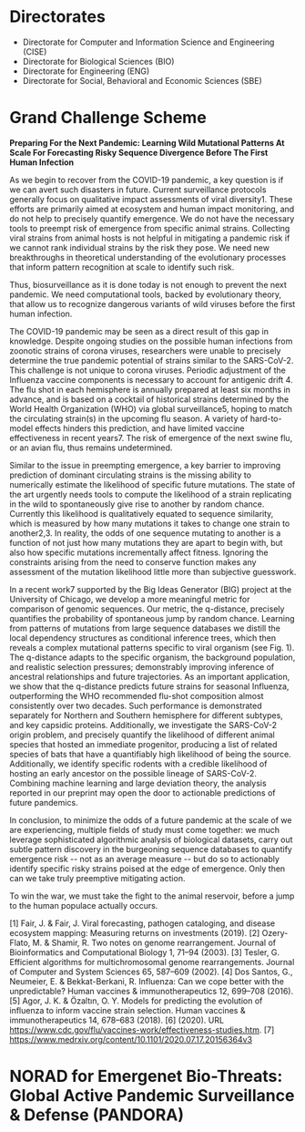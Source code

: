 # Directorates 
+ Directorate for Computer and Information Science and Engineering (CISE)
+ Directorate for Biological Sciences (BIO)
+ Directorate for Engineering (ENG)
+ Directorate for Social, Behavioral and Economic Sciences (SBE)

# Grand Challenge Scheme

**Preparing For the Next Pandemic: Learning Wild Mutational Patterns At Scale For Forecasting Risky Sequence Divergence Before The First Human Infection**

As we begin to recover from the COVID-19 pandemic, a key question is if we can avert such disasters in future. Current surveillance protocols generally focus on qualitative impact assessments of viral diversity1. These efforts are primarily aimed at ecosystem and human impact monitoring, and do not help to precisely quantify emergence. We do not have the necessary tools to preempt risk of emergence from specific animal strains. Collecting viral strains from animal hosts is not helpful in mitigating a pandemic risk if we cannot rank individual strains by the risk they pose. We need new breakthroughs in theoretical understanding of the evolutionary processes that inform pattern recognition at scale to identify such risk. 

Thus, biosurveillance as it is done today is not enough to prevent the next pandemic. We need computational tools, backed by evolutionary theory, that allow us to recognize dangerous variants of wild viruses before the first human infection.

The COVID-19 pandemic may be seen as a direct result of this gap in knowledge. Despite ongoing studies on the possible  human infections from zoonotic strains of corona viruses, researchers were unable to precisely determine the true pandemic potential of strains similar to the SARS-CoV-2. This challenge is not unique to corona viruses. Periodic adjustment of the Influenza vaccine components is necessary to account for antigenic drift 4. The flu shot in each hemisphere is annually prepared at least six months in advance, and is based on a cocktail of historical strains determined by the World Health Organization (WHO) via global surveillance5, hoping to match the circulating strain(s) in the upcoming flu season. A variety of hard-to-model effects hinders this prediction, and have limited vaccine effectiveness in recent years7. The risk of emergence of the next swine flu, or an avian flu, thus remains  undetermined. 

Similar to the issue in preempting emergence, a key barrier to improving prediction of dominant circulating strains is the missing ability to numerically estimate the likelihood of specific future mutations. The state of the art urgently needs tools to compute the likelihood of a strain replicating in the wild to spontaneously give rise to another by random chance. Currently this likelihood is qualitatively equated to sequence similarity, which is measured by how many mutations it takes to change one strain to another2,3. In reality, the odds of one sequence mutating to another is a function of not just how many mutations they are apart to begin with, but also how specific mutations incrementally affect fitness. Ignoring the constraints arising from the need to conserve function makes any assessment of the mutation likelihood little more than subjective guesswork.

In a recent work7 supported by the Big Ideas Generator (BIG) project at the University of Chicago, we develop a more meaningful metric for comparison of genomic sequences. Our metric, the q-distance, precisely quantifies the probability of spontaneous jump by random chance. Learning from patterns of mutations from large sequence databases we distill the local dependency structures as conditional inference trees, which then reveals a complex mutational patterns specific to viral organism (see Fig. 1). The q-distance adapts to the specific organism, the background population, and realistic selection pressures; demonstrably improving inference of ancestral relationships and future trajectories. As an important application, we show that the q-distance predicts future strains for seasonal Influenza, outperforming the WHO recommended flu-shot composition almost consistently over two decades. Such performance is demonstrated separately for Northern and Southern hemisphere for different subtypes, and key capsidic proteins. Additionally, we investigate the SARS-CoV-2 origin problem, and precisely quantify the likelihood of different animal species that hosted an immediate progenitor, producing a list of related species of bats that have a quantifiably high likelihood of being the source. Additionally, we identify specific rodents with a credible likelihood of hosting an early ancestor on the possible lineage of SARS-CoV-2. Combining machine learning and large deviation theory, the analysis reported in our preprint may open the door to actionable predictions of future pandemics.

In conclusion, to minimize the odds of a future pandemic at the scale of we are experiencing, multiple fields of study must come together: we much leverage sophisticated algorithmic analysis of biological datasets, carry out subtle pattern discovery in the burgeoning sequence databases to quantify emergence risk -- not as an average measure -- but do so to actionably  identify specific risky strains poised at the edge of emergence. Only then can we take truly preemptive mitigating action. 

To win the war, we must take the fight to the animal reservoir, before a jump to the human populace actually occurs. 


[1] Fair, J. & Fair, J. Viral forecasting, pathogen cataloging, and disease ecosystem mapping: Measuring returns on investments (2019). 
[2] Ozery-Flato, M. & Shamir, R. Two notes on genome rearrangement. Journal of Bioinformatics and Computational Biology 1, 71–94 (2003). 
[3] Tesler, G. Efficient algorithms for multichromosomal genome rearrangements. Journal of Computer and System Sciences 65, 587–609 (2002).
[4] Dos Santos, G., Neumeier, E. & Bekkat-Berkani, R. Influenza: Can we cope better with the unpredictable? Human vaccines & immunotherapeutics 12, 699–708 (2016).
[5] Agor, J. K. & Özaltın, O. Y. Models for predicting the evolution of influenza to inform vaccine strain selection. Human vaccines & immunotherapeutics 14, 678–683 (2018).
[6] (2020). URL https://www.cdc.gov/flu/vaccines-work/effectiveness-studies.htm.
[7] https://www.medrxiv.org/content/10.1101/2020.07.17.20156364v3

# NORAD for Emergenet Bio-Threats: Global Active Pandemic Surveillance & Defense (PANDORA)

